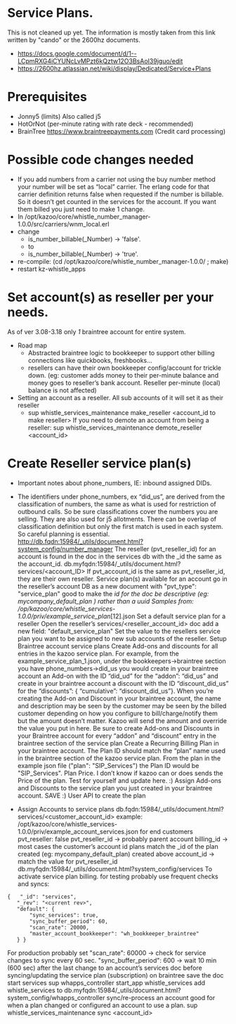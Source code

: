 # Service Plans.

This is not cleaned up yet.  The information is mostly taken from this link written by "cando" or the 2600hz documents.

* https://docs.google.com/document/d/1--LCpmRXG4iCYUNcLvMPzt6kQztw12O3BsAoI39jguo/edit
* https://2600hz.atlassian.net/wiki/display/Dedicated/Service+Plans

# Prerequisites
* Jonny5 (limits) Also called j5
* HotOrNot (per-minute rating with rate deck - recommended)
* BrainTree https://www.braintreepayments.com (Credit card processing)

# Possible code changes needed
  * If you add numbers from a carrier not using the buy number method your number will be set as “local” carrier. The erlang code for that carrier definition returns false when requested if the number is billable. So it doesn’t get counted in the services for the account. If you want them billed you just need to make 1 change.
  * In /opt/kazoo/core/whistle_number_manager-1.0.0/src/carriers/wnm_local.erl
  * change
    * is_number_billable(_Number) -> 'false'.
    * to
    * is_number_billable(_Number) -> 'true'.
  * re-compile: (cd /opt/kazoo/core/whistle_number_manager-1.0.0/ ; make)
  * restart kz-whistle_apps
# Set account(s) as reseller per your needs.
As of ver 3.08-3.18 only *1* braintree account for entire system. 
* Road map
  * Abstracted braintree logic to bookkeeper to support other billing connections like quickbooks, freshbooks...
  * resellers can have their own bookkeeper config/account for trickle down. (eg: customer adds money to their per-minute balance and money goes to reseller’s bank account. Reseller per-minute (local) balance is not affected)
* Setting an account as a reseller. All sub accounts of it will set it as their reseller
  * sup whistle_services_maintenance make_reseller <account_id to make reseller>
If you need to demote an account from being a reseller:
sup whistle_services_maintenance demote_reseller <account_id>

# Create Reseller service plan(s)
* Important notes about phone_numbers, IE: inbound assigned DIDs.
* The identifiers under phone_numbers, ex “did_us”, are derived from the classification of  numbers, the same as what is used for restriction of outbound calls. So be sure classifications cover the numbers you are selling. They are also used for j5 allotments. There can be overlap of classification definition but only the first match is used in each system. So careful planning is essential.
http://db.fqdn:15984/_utils/document.html?system_config/number_manager
The reseller (pvt_reseller_id) for an account is found in the doc in the services db with the _id the same as the account_id. db.myfqdn:15984/_utils/document.html?services/<account_ID>
If pvt_account_id is the same as pvt_reseller_id, they are their own reseller.
Service plan(s) available for an account go in the reseller’s account DB as a new document
with "pvt_type": "service_plan"
good to make the _id for the doc be descriptive (eg: mycompany_default_plan ) rather than a uuid
Samples from: /op/kazoo/core/whistle_services-1.0.0/priv/example_service_plan_[12].json
Set a default service plan for a reseller
Open the reseller’s services/<reseller_account_id> doc
add a new field:
"default_service_plan"
Set the value to the resellers service plan you want to be assigned to new sub accounts of the reseller.
Setup Braintree account service plans
Create Add-ons and discounts for all entries in the kazoo service plan. For example, from the example_service_plan_1.json, under the bookkeepers->braintree section you have phone_numbers->did_us you would create in your braintree account an Add-on with the ID “did_ud” for the “addon”: “did_us” and create in your braintree account a discount with the ID “discount_did_us” for the “discounts”: { “cumulative”: “discount_did_us”}. When you’re creating the Add-on and Discount in your braintree account, the name and description may be seen by the customer may be seen by the billed customer depending on how you configure to bill/charge/notify them but the amount doesn’t matter. Kazoo will send the amount and override the value you put in here.
Be sure to create Add-ons and Discounts in your Braintree account for every “addon” and “discount” entry in the braintree section of the service plan
Create a Recurring Billing Plan in your braintree account. The Plan ID should match the “plan” name used in the braintree section of the kazoo service plan. From the plan in the example json file ("plan": "SIP_Services") the Plan ID would be "SIP_Services".
Plan Price. I don’t know if kazoo can or does sends the Price of the plan. Test for yourself and update here. :)
Assign Add-ons and Discounts to the service plan you just created in your braintree account.
SAVE :)
User API to create the plan

* Assign Accounts to service plans
db.fqdn:15984/_utils/document.html?services/<customer_account_id>
example: /opt/kazoo/core/whistle_services-1.0.0/priv/example_account_services.json
for end customers pvt_reseller: false
pvt_reseller_id -> probably parent account
billing_id -> most cases the customer’s account id
plans
match the _id of the plan created (eg: mycompany_default_plan) created above
account_id -> match the value for pvt_reseller_id
db.myfqdn:15984/_utils/document.html?system_config/services
To activate service plan billing.
for testing probably use frequent checks and syncs:
```
{   "_id": "services",
   "_rev": "<current rev>",
   "default": {
       "sync_services": true,
       "sync_buffer_period": 60,
       "scan_rate": 20000,
       "master_account_bookkeeper": "wh_bookkeeper_braintree"
   } }
```

For production probably set 
 "scan_rate": 60000 -> check for service changes to sync every 60 sec.
"sync_buffer_period": 600  -> wait 10 min (600 sec) after the last change to an account’s services doc before syncing/updating the service plan (subscription) on braintree
save the doc
start services
sup whapps_controller start_app whistle_services
add whistle_services to db.myfqdn:15984/_utils/document.html?system_config/whapps_controller
sync/re-process an account
good for when a plan changed or configured an account to use a plan.
sup whistle_services_maintenance sync <account_id>
